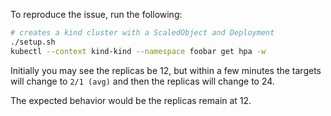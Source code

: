 To reproduce the issue, run the following:

```bash
# creates a kind cluster with a ScaledObject and Deployment
./setup.sh
kubectl --context kind-kind --namespace foobar get hpa -w
```

Initially you may see the replicas be 12, but within a few minutes the targets will change to `2/1 (avg)` and then the replicas will change to 24.

The expected behavior would be the replicas remain at 12.
